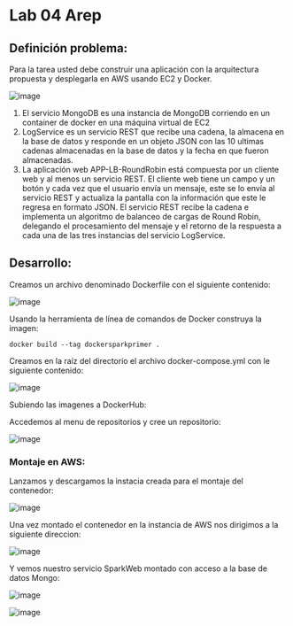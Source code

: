 # Lab 04 Arep
## Definición problema:
Para la tarea usted debe construir una aplicación con la arquitectura propuesta y desplegarla en AWS usando EC2 y Docker.

![image](https://user-images.githubusercontent.com/25957863/197447879-8a3e1260-ff10-4b0b-81d6-02b1d171852b.png)

1. El servicio MongoDB es una instancia de MongoDB corriendo en un container de docker en una máquina virtual de EC2
2. LogService es un servicio REST que recibe una cadena, la almacena en la base de datos y responde en un objeto JSON con las 10 ultimas cadenas almacenadas en la base de datos y la fecha en que fueron almacenadas.
3. La aplicación web APP-LB-RoundRobin está compuesta por un cliente web y al menos un servicio REST. El cliente web tiene un campo y un botón y cada vez que el usuario envía un mensaje, este se lo envía al servicio REST y actualiza la pantalla con la información que este le regresa en formato JSON. El servicio REST recibe la cadena e implementa un algoritmo de balanceo de cargas de Round Robin, delegando el procesamiento del mensaje y el retorno de la respuesta a cada una de las tres instancias del servicio LogService.

## Desarrollo: 

Creamos un archivo denominado Dockerfile con el siguiente contenido:

![image](https://user-images.githubusercontent.com/25957863/197449903-fe59c7b3-7749-4e7e-8a8c-2c4aca877754.png)

Usando la herramienta de línea de comandos de Docker construya la imagen:

`docker build --tag dockersparkprimer .`

Creamos en la raíz del directorio el archivo docker-compose.yml con le siguiente contenido:

![image](https://user-images.githubusercontent.com/25957863/197450094-690c4ef5-a308-45a6-9099-0cf0e9d250b8.png)

Subiendo las imagenes a DockerHub:

Accedemos al menu de repositorios y cree un repositorio:

![image](https://user-images.githubusercontent.com/25957863/197450506-94b2dfa5-0bda-41b5-9486-fd0d0426cdb8.png)

### Montaje en AWS:

Lanzamos y descargamos la instacia creada para el montaje del contenedor:

![image](https://user-images.githubusercontent.com/25957863/197451638-d3929082-dd85-45b9-9f89-36c7aa19e03c.png)

Una vez montado el contenedor en la instancia de AWS nos dirigimos a la siguiente direccion:

![image](https://user-images.githubusercontent.com/25957863/197451720-95075509-c68b-4363-a193-d60cf64646e4.png)

Y vemos nuestro servicio SparkWeb montado con acceso a la base de datos Mongo:

![image](https://user-images.githubusercontent.com/25957863/197451518-a9bd6a04-f25d-40cb-8f8b-32d80f12055d.png)

![image](https://user-images.githubusercontent.com/25957863/197451557-eecf0e34-75fc-4b30-b77e-52a23abca860.png)

